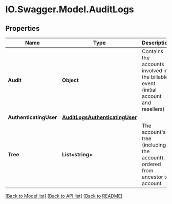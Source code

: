 # IO.Swagger.Model.AuditLogs
## Properties

Name | Type | Description | Notes
------------ | ------------- | ------------- | -------------
**Audit** | **Object** | Contains the accounts involved in the billable event (initial account and resellers) | 
**AuthenticatingUser** | [**AuditLogsAuthenticatingUser**](AuditLogsAuthenticatingUser.md) |  | [optional] 
**Tree** | **List&lt;string&gt;** | The account&#39;s tree (including the account), ordered from ancestor to account | 

[[Back to Model list]](../README.md#documentation-for-models) [[Back to API list]](../README.md#documentation-for-api-endpoints) [[Back to README]](../README.md)

